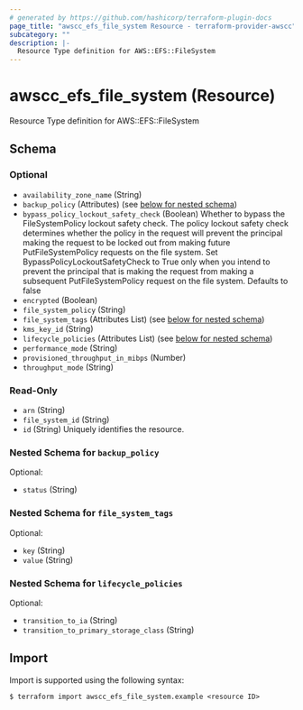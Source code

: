 ```yaml
---
# generated by https://github.com/hashicorp/terraform-plugin-docs
page_title: "awscc_efs_file_system Resource - terraform-provider-awscc"
subcategory: ""
description: |-
  Resource Type definition for AWS::EFS::FileSystem
---
```


# awscc_efs_file_system (Resource)

Resource Type definition for AWS::EFS::FileSystem



<!-- schema generated by tfplugindocs -->
## Schema

### Optional

- `availability_zone_name` (String)
- `backup_policy` (Attributes) (see [below for nested schema](#nestedatt--backup_policy))
- `bypass_policy_lockout_safety_check` (Boolean) Whether to bypass the FileSystemPolicy lockout safety check. The policy lockout safety check determines whether the policy in the request will prevent the principal making the request to be locked out from making future PutFileSystemPolicy requests on the file system. Set BypassPolicyLockoutSafetyCheck to True only when you intend to prevent the principal that is making the request from making a subsequent PutFileSystemPolicy request on the file system. Defaults to false
- `encrypted` (Boolean)
- `file_system_policy` (String)
- `file_system_tags` (Attributes List) (see [below for nested schema](#nestedatt--file_system_tags))
- `kms_key_id` (String)
- `lifecycle_policies` (Attributes List) (see [below for nested schema](#nestedatt--lifecycle_policies))
- `performance_mode` (String)
- `provisioned_throughput_in_mibps` (Number)
- `throughput_mode` (String)

### Read-Only

- `arn` (String)
- `file_system_id` (String)
- `id` (String) Uniquely identifies the resource.

<a id="nestedatt--backup_policy"></a>
### Nested Schema for `backup_policy`

Optional:

- `status` (String)


<a id="nestedatt--file_system_tags"></a>
### Nested Schema for `file_system_tags`

Optional:

- `key` (String)
- `value` (String)


<a id="nestedatt--lifecycle_policies"></a>
### Nested Schema for `lifecycle_policies`

Optional:

- `transition_to_ia` (String)
- `transition_to_primary_storage_class` (String)

## Import

Import is supported using the following syntax:

```shell
$ terraform import awscc_efs_file_system.example <resource ID>
```
